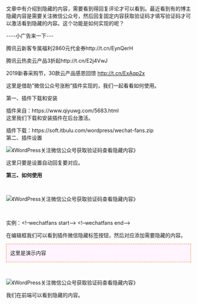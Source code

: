 <p>文章中有介绍到隐藏的内容，需要看到得回复评论才可以看到。最近看到有的博主隐藏内容是需要关注微信公众号，然后回复固定内容获取验证码才填写验证码才可以激活看到隐藏的内容。这个功能是如何实现的呢？</p>
----小广告来一下---

腾讯云新客专属福利2860元代金券http://t.cn/EynQerH

腾讯云热卖云产品3折起http://t.cn/E2j4VwJ 

2019新春采购节，30款云产品感恩回馈  http://t.cn/ExAqp2x

<p>这里是借助&#8221;微信公众号涨粉&#8221;插件实现的，我们一起看看如何使用。</p>
<p>第一、插件下载和安装</p>
<p>插件来自：https://www.qiyuwg.com/5683.html<br />
这里我们下载和安装插件在后台激活。</p>
<p>插件下载：https://soft.itbulu.com/wordpress/wechat-fans.zip<br />
第二、插件设置</p>
<p><noscript><img src="https://www.qiyuwg.com/wp-content/uploads/2018/09/180919204232.png" alt="《WordPress关注微信公众号获取验证码查看隐藏内容》" /></noscript></p>
<p>这里只要是设置自动回复要对应。</p>
<p><strong>第三、如何使用</strong></p>
<p>&nbsp;</p>
<p><noscript><img  src="https://www.qiyuwg.com/wp-content/uploads/2018/09/auto-wechat-qr2.jpg" alt="《WordPress关注微信公众号获取验证码查看隐藏内容》" /></noscript></p>
<p>&nbsp;</p>
<p>实例：&lt;!&#8211;wechatfans start&#8211;&gt;               &lt;!&#8211;wechatfans end&#8211;&gt;</p>
<p>在编辑框我们可以看到插件微信隐藏标签按钮，然后对应添加需要隐藏的内容。</p>
<div style="border:1px dashed #F60; padding:10px; margin:10px 0; line-height:200%;  background-color:#FFF4FF; overflow:hidden; clear:both;"><!--wechatfans start-->这里是演示内容<!--wechatfans end--></div>
<p>&nbsp;</p>
<p><noscript><img src="https://www.qiyuwg.com/wp-content/uploads/2018/09/180919204712.png" alt="《WordPress关注微信公众号获取验证码查看隐藏内容》" /></noscript></p>
<p>我们在前端可以看到隐藏的内容。</p>

